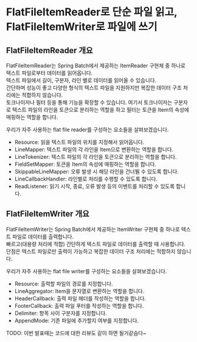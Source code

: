 # FlatFileItemReader로 단순 파일 읽고, FlatFileItemWriter로 파일에 쓰기

## FlatFileItemReader 개요

FlatFileItemReader는 Spring Batch에서 제공하는 ItemReader 구현체 중 하나로 텍스트 파일로부터 데이터를 읽어옵니다.  
텍스트 파일에서 길이, 구분자, 라인 별로 데이터를 읽어올 수 있습니다.  
간단하며 성능이 좋고 다양한 형식의 텍스트 파일을 지원하지만 복잡한 데이터 구조 처리에는 적합하지 않습니다.   
토크나이저나 필터 등을 통해 기능을 확장할 수 있습니다.
여기서 토크나이저는 구분자로 텍스트 파일의 라인을 토큰으로 분리하는 역할을 하고 필터는 토큰을 Item의 속성에 매핑하는 역할을 합니다.  

우리가 자주 사용하는 flat file reader를 구성하는 요소들을 살펴보겠습니다.

 - Resource: 읽을 텍스트 파일의 위치를 지정해서 읽어옵니다.
 - LineMapper: 텍스트 파일의 각 라인을 Item으로 변환하는 역할을 합니다.
 - LineTokenizer: 텍스트 파일의 각 라인을 토큰으로 분리하는 역할을 합니다.
 - FieldSetMapper: 토큰을 Item의 속성에 매핑하는 역할을 합니다.
 - SkippableLineMapper: 오류 발생 시 해당 라인을 건너뛸 수 있도록 합니다.
 - LineCallbackHandler: 라인별로 처리를 수행할 수 있도록 합니다.
 - ReadListener: 읽기 시작, 종료, 오류 발생 등의 이벤트를 처리할 수 있도록 합니다.

## FlatFileItemWriter 개요

FlatFileItemWriter는 Spring Batch에서 제공하는 ItemWriter 구현체 중 하나로 텍스트 파일로 데이터를 출력합니다.  
빠르고(대용량 처리에 적합) 간단하게 텍스트 파일로 데이터를 출력할 때 사용합니다.  
단점은 텍스트 파일로만 출력이 가능하고 복잡한 데이터 구조 처리에는 적합하지 않습니다.    

우리가 자주 사용하는 flat file writer를 구성하는 요소들을 살펴보겠습니다.

 - Resource: 출력할 파일의 경로를 지정합니다.
 - LineAggregator: Item을 문자열로 변환하는 역할을 합니다.
 - HeaderCallback: 출력 파일 헤더를 작성하는 역할을 합니다.
 - FooterCallback: 출력 파일 푸터를 작성하는 역할을 합니다.
 - Delimiter: 항목 사이 구분자를 지정합니다.
 - AppendMode: 기존 파일에 추가할지 여부를 지정합니다.

TODO: 이번 발표때는 코드에 대한 리뷰도 같이 하면 될거같슴다~